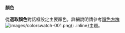 #### 顏色
從**選取顏色**對話框設定主要顏色，詳細說明請參考[顏色方塊](select-color.html) ![images/colorswatch-001.png](images/colorswatch-001.png){: .inline}主題。
